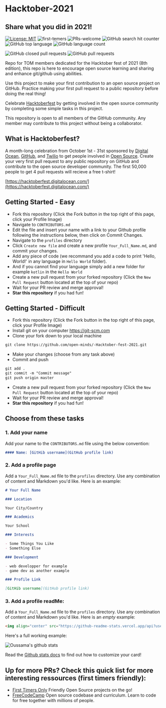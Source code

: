 # Hacktober-2021
## Share what you did in 2021!

[![License: MIT](https://img.shields.io/badge/License-MIT-success.svg)](https://github.com/open-minds/-Hacktober-fest-2021/blob/master/LICENSE)
![first-temers](https://img.shields.io/badge/first--timers-friendly-blue)
![PRs-welcome](https://img.shields.io/badge/Pull%20Requests-Welcome-success)
![GitHub search hit counter](https://img.shields.io/github/search/open-minds/-Hacktober-fest-2021/hacktoberfest?color=red&style=flat-square)
![GitHub top language](https://img.shields.io/github/languages/top/open-minds/-Hacktober-fest-2021?color=teal&style=flat-square)
![GitHub language count](https://img.shields.io/github/languages/count/open-minds/-Hacktober-fest-2021?style=flat-square)

![GitHub closed pull requests](https://img.shields.io/github/issues-pr-closed/open-minds/-Hacktober-fest-2021?style=flat-square)
![GitHub pull requests](https://img.shields.io/github/issues-pr-raw/open-minds/-Hacktober-fest-2021?color=green&style=flat-square)


Repo for TOM members dedicated for the Hacktober fest of 2021 (8th edition), this repo is here to encourage open source learning and sharing and enhance git/github using abilities.

Use this project to make your first contribution to an open source project on GitHub. Practice making your first pull request to a public repository before doing the real thing!

Celebrate [Hacktoberfest](https://hacktoberfest.digitalocean.com/) by getting involved in the open source community by completing some simple tasks in this project.

This repository is open to all members of the GitHub community. Any member may contribute to this project without being a collaborator.

## What is Hacktoberfest?
A month-long celebration from October 1st - 31st sponsored by [Digital Ocean](https://www.digitalocean.com/), [GitHub](https://github.com/), and [Twilio](https://www.twilio.com/) to get people involved in [Open Source](https://github.com/open-source). Create your very first pull request to any public repository on GitHub and contribute to the open source developer community. The first 50,000 people to get 4 pull requests will recieve a free t-shirt!

[https://hacktoberfest.digitalocean.com/](https://hacktoberfest.digitalocean.com/)

## Getting Started - Easy
* Fork this repository (Click the Fork button in the top right of this page, click your Profile Image)
* Navigate to `CONTRIBUTORS.md`
* Edit the file and insert your name with a link to your Github profile following the instructions below, then click on Commit Changes.
* Navigate to the `profiles` directory
* Click `Create new file` and create a new profile `Your_Full_Name.md`, and commit your changes.
* Add any piece of code (we recommand you add a code to print 'Hello, World!' in any language in `Hello World` folder).
* And if you cannot find your language simply add a new folder for example `kotlin` in the `Hello World`
* Create a new pull request from your forked repository (Click the `New Pull Request` button located at the top of your repo)
* Wait for your PR review and merge approval!
* __Star this repository__ if you had fun!

## Getting Started - Difficult
* Fork this repository (Click the Fork button in the top right of this page, click your Profile Image)
* Install git on your computer https://git-scm.com
* Clone your fork down to your local machine

```markdown
git clone https://github.com/open-minds/-Hacktober-fest-2021.git
```

* Make your changes (choose from any task above)
* Commit and push

```markdown
git add .
git commit -m "Commit message"
git push origin master
```
* Create a new pull request from your forked repository (Click the `New Pull Request` button located at the top of your repo)
* Wait for your PR review and merge approval!
* __Star this repository__ if you had fun!


## Choose from these tasks
### 1. Add your name
Add your name to the `CONTRIBUTORS.md` file using the below convention:

```markdown
#### Name: [GitHib username](GitHub profile link)
```

### 2. Add a profile page
Add a `Your_Full_Name.md` file to the `profiles` directory. Use any combination of content and Markdown you'd like. Here is an example:

```markdown
# Your Full Name

### Location

Your City/Country

### Academics

Your School

### Interests

- Some Things You Like
- Something Else

### Development

- web developper for example
- game dev as another example

### Profile Link

[GitHib username](GitHub profile link)
```
### 3. Add a profile readMe:

Add a `Your_Full_Name.md` file to the `profiles` directory. Use any combination of content and Markdown you'd like. Here is an *empty* example:

```markdown
<img align="center" src="https://github-readme-stats.vercel.app/api?username=username&show_icons=true&theme=dracula&line_height=27" alt="Username's github stats"/>

```

Here's a full working example:

<img align="center" src="https://github-readme-stats.vercel.app/api?username=oussamabouchikhi&show_icons=true&theme=dracula&line_height=27" alt="Oussama's github stats"/>

Read the [Github stats docs](https://github.com/anuraghazra/github-readme-stats) to find out how to customize your card!

## Up for more PRs? Check this quick list for more interesting ressources (first timers friendly):
* [First Timers Only](https://www.firsttimersonly.com/) Friendly Open Source projects on the go!
* [FreeCodeCamp](https://github.com/freeCodeCamp/freeCodeCamp) Open source codebase and curriculum. Learn to code for free together with millions of people.
